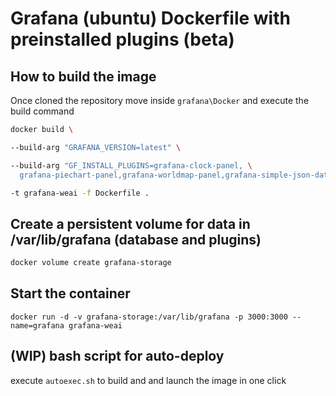 # Grafana (ubuntu) Dockerfile with preinstalled plugins (beta)


## How to build the image

Once cloned the repository move inside ```grafana\Docker``` and execute the build command 

```bash
docker build \

--build-arg "GRAFANA_VERSION=latest" \

--build-arg "GF_INSTALL_PLUGINS=grafana-clock-panel, \
  grafana-piechart-panel,grafana-worldmap-panel,grafana-simple-json-datasource" \

-t grafana-weai -f Dockerfile .
```


## Create a persistent volume for data in /var/lib/grafana (database and plugins)

```bash
docker volume create grafana-storage
```


## Start the container 
```
docker run -d -v grafana-storage:/var/lib/grafana -p 3000:3000 --name=grafana grafana-weai
```

## (WIP) bash script for auto-deploy
execute ```autoexec.sh``` to build and and launch the image in one click 